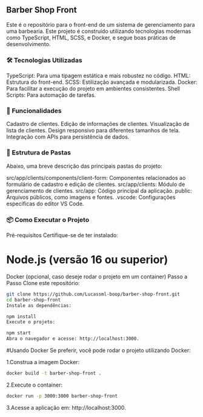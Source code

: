 ## Barber Shop Front
Este é o repositório para o front-end de um sistema de gerenciamento para uma barbearia. Este projeto é construído utilizando tecnologias modernas como TypeScript, HTML, SCSS, e Docker, e segue boas práticas de desenvolvimento.

### 🛠️ Tecnologias Utilizadas
TypeScript: Para uma tipagem estática e mais robustez no código.
HTML: Estrutura do front-end.
SCSS: Estilização avançada e modularizada.
Docker: Para facilitar a execução do projeto em ambientes consistentes.
Shell Scripts: Para automação de tarefas.
### 🚀 Funcionalidades
Cadastro de clientes.
Edição de informações de clientes.
Visualização de lista de clientes.
Design responsivo para diferentes tamanhos de tela.
Integração com APIs para persistência de dados.
### 📁 Estrutura de Pastas
Abaixo, uma breve descrição das principais pastas do projeto:

src/app/clients/components/client-form: Componentes relacionados ao formulário de cadastro e edição de clientes.
src/app/clients: Módulo de gerenciamento de clientes.
src/app: Código principal da aplicação.
public: Arquivos públicos, como imagens e fontes.
.vscode: Configurações específicas do editor VS Code.
### 📦 Como Executar o Projeto
Pré-requisitos
Certifique-se de ter instalado:

# Node.js (versão 16 ou superior)
Docker (opcional, caso deseje rodar o projeto em um container)
Passo a Passo
Clone este repositório:

```bash
git clone https://github.com/Lucassml-boop/barber-shop-front.git
cd barber-shop-front
Instale as dependências:
```
```bash
npm install
Execute o projeto:
```
```bash
npm start
Abra o navegador e acesse: http://localhost:3000.
```

#Usando Docker
Se preferir, você pode rodar o projeto utilizando Docker:

1.Construa a imagem Docker:

```bash
docker build -t barber-shop-front .

```
2.Execute o container:

```bash
docker run -p 3000:3000 barber-shop-front
```
3.Acesse a aplicação em: http://localhost:3000.

